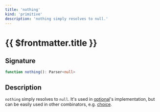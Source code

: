 ```yaml
---
title: 'nothing'
kind: 'primitive'
description: 'nothing simply resolves to null.'
---
```


# {{ $frontmatter.title }}

## Signature

```ts
function nothing(): Parser<null>
```

## Description

`nothing` simply resolves to `null`. It's used in [optional]'s implementation, but can be easily used in other combinators, e.g. [choice].

<!-- Combinators. -->

[optional]: ../combinators/optional
[choice]: ../combinators/choice
